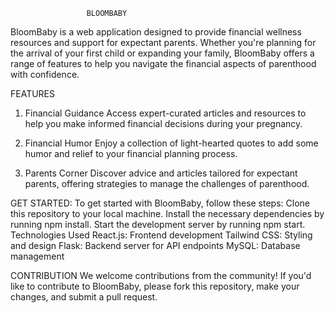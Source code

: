                      BLOOMBABY 

BloomBaby is a web application designed to provide financial wellness resources and support for expectant parents. Whether you're planning for the arrival of your first child or expanding your family, BloomBaby offers a range of features to help you navigate the financial aspects of parenthood with confidence.

FEATURES
1. Financial Guidance
Access expert-curated articles and resources to help you make informed financial decisions during your pregnancy.

2. Financial Humor
Enjoy a collection of light-hearted quotes to add some humor and relief to your financial planning process.

3. Parents Corner
Discover advice and articles tailored for expectant parents, offering strategies to manage the challenges of parenthood.

GET STARTED: 
To get started with BloomBaby, follow these steps:
Clone this repository to your local machine.
Install the necessary dependencies by running npm install.
Start the development server by running npm start.
Technologies Used
React.js: Frontend development
Tailwind CSS: Styling and design
Flask: Backend server for API endpoints
MySQL: Database management


CONTRIBUTION
We welcome contributions from the community! If you'd like to contribute to BloomBaby, please fork this repository, make your changes, and submit a pull request.

